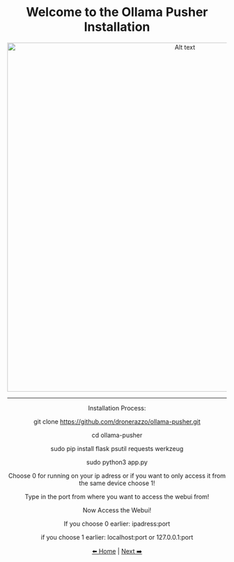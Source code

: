<div align="center">
  <h1>Welcome to the Ollama Pusher Installation</h1>
  <img src="https://raw.githubusercontent.com/dronerazzo/ollama-pusher/refs/heads/main/templates/ollama-pusher.webp" alt="Alt text" width="800">
</div>

<div align="center">

*******************************************************************************************************************

Installation Process:

git clone https://github.com/dronerazzo/ollama-pusher.git

cd ollama-pusher

sudo pip install flask psutil requests werkzeug

sudo python3 app.py

Choose 0 for running on your ip adress or if you want to only access it from the same device choose 1!

Type in the port from where you want to access the webui from!

Now Access the Webui! 

If you choose 0 earlier: ipadress:port 

if you choose 1 earlier: localhost:port or 127.0.0.1:port

[⬅️ Home](https://github.com/dronerazzo/ollama-pusher/tree/main) | [Next ➡️](https://github.com/dronerazzo/ollama-pusher/blob/main/README-SETUP.MD)

</div>
